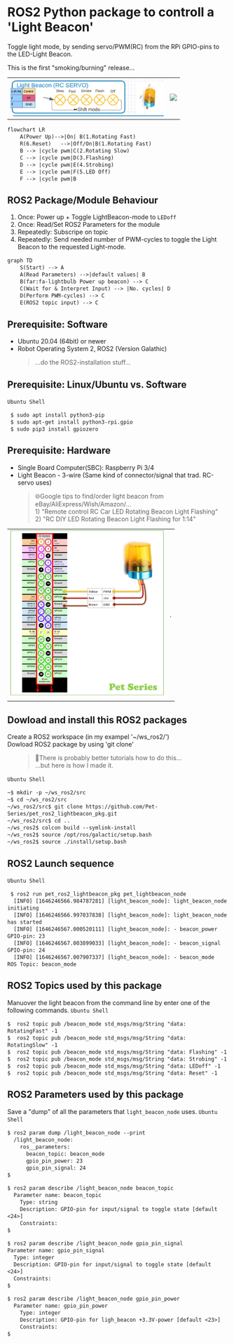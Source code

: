 # ROS2 Python package to controll a 'Light Beacon'
Toggle light mode, by sending servo/PWM(RC) from the RPi GPIO-pins to the LED-Light Beacon.

This is the first "smoking/burning" release...

<table>
   <tr>
      <td>
        <img src="doc/LightBeacon.png" width="350px">
      </td>
      <td>
        <img src="https://user-images.githubusercontent.com/49879749/156254687-591ab6c0-a413-49ae-9e35-8ce395d5ccf8.mp4" width="400px">
      </td>
   </tr>
</table>

```mermaid
flowchart LR
    A(Power Up)-->|On| B(1.Rotating Fast)
    R(6.Reset)   -->|Off/On|B(1.Rotating Fast)
    B --> |cycle pwm|C(2.Rotating Slow)
    C --> |cycle pwm|D(3.Flashing)
    D --> |cycle pwm|E(4.Strobing)
    E --> |cycle pwm|F(5.LED Off)
    F --> |cycle pwm|B
```

## ROS2 Package/Module Behaviour
1. Once: Power up + Toggle LightBeacon-mode to `LEDoff`
1. Once: Read/Set ROS2 Parameters for the module
1. Repeatedly: Subscripe on topic 
1. Repeatedly: Send needed number of PWM-cycles to toggle the Light Beacon to the requested Light-mode.
```mermaid
graph TD
    S(Start) --> A
    A(Read Parameters) -->|default values| B
    B(far:fa-lightbulb Power up beacon) --> C
    C(Wait for & Interpret Input) --> |No. cycles| D
    D(Perform PWM-cycles) --> C
    E(ROS2 topic input) --> C
```

## Prerequisite: Software
* Ubuntu 20.04 (64bit) or newer
* Robot Operating System 2, ROS2 (Version Galathic)
  <blockquote>...do the ROS2-installation stuff...</blockquote>

## Prerequisite: Linux/Ubuntu vs. Software
`Ubuntu Shell`
```
 $ sudo apt install python3-pip
 $ sudo apt-get install python3-rpi.gpio
 $ sudo pip3 install gpiozero
```

## Prerequisite: Hardware
* Single Board Computer(SBC): Raspberry Pi 3/4
* Light Beacon - 3-wire (Same kind of connector/signal that trad. RC-servo uses)
<ul><blockquote>🌐Google tips to find/order light beacon from eBay/AliExpress/Wish/Amazon/...  <br>
1) "Remote control RC Car LED Rotating Beacon Light Flashing"<br>
2) "RC DIY LED Rotating Beacon Light Flashing for 1:14"
</blockquote></ul>
<table>
   <tr>
      <td>
        <img src="doc/GPIO-LightBeacon.png" width="350px">
      </td>
      <td>
        .
      </td>
   </tr>
</table>

## Dowload and install this ROS2 packages
Create a ROS2 workspace (in my exampel '~/ws_ros2/') \
Dowload ROS2 package by using 'git clone'
<ul><blockquote>🤔There is probably better tutorials how to do this...<br>
                ...but here is how I made it.
</blockquote></ul>

`Ubuntu Shell`
```
~$ mkdir -p ~/ws_ros2/src
~$ cd ~/ws_ros2/src
~/ws_ros2/src$ git clone https://github.com/Pet-Series/pet_ros2_lightbeacon_pkg.git
~/ws_ros2/src$ cd ..
~/ws_ros2$ colcon build --symlink-install
~/ws_ros2$ source /opt/ros/galactic/setup.bash
~/ws_ros2$ source ./install/setup.bash
```

## ROS2 Launch sequence
`Ubuntu Shell`
```
 $ ros2 run pet_ros2_lightbeacon_pkg pet_lightbeacon_node
  [INFO] [1646246566.984787281] [light_beacon_node]: light_beacon_node initiating
  [INFO] [1646246566.997037838] [light_beacon_node]: light_beacon_node has started
  [INFO] [1646246567.000520111] [light_beacon_node]: - beacon_power  GPIO-pin: 23
  [INFO] [1646246567.003899033] [light_beacon_node]: - beacon_signal GPIO-pin: 24
  [INFO] [1646246567.007907337] [light_beacon_node]: - beacon_mode  ROS Topic: beacon_mode
```

## ROS2 Topics used by this package
Manuover the light beacon from the command line by enter one of the following commands.
`Ubuntu Shell`
```
$  ros2 topic pub /beacon_mode std_msgs/msg/String "data: RotatingFast" -1
$  ros2 topic pub /beacon_mode std_msgs/msg/String "data: RotatingSlow" -1
$  ros2 topic pub /beacon_mode std_msgs/msg/String "data: Flashing" -1
$  ros2 topic pub /beacon_mode std_msgs/msg/String "data: Strobing" -1
$  ros2 topic pub /beacon_mode std_msgs/msg/String "data: LEDoff" -1
$  ros2 topic pub /beacon_mode std_msgs/msg/String "data: Reset" -1
```

## ROS2 Parameters used by this package
Save a "dump" of all the parameters that <code>light_beacon_node</code> uses.
`Ubuntu Shell`
```
$ ros2 param dump /light_beacon_node --print
  /light_beacon_node:
    ros__parameters:
      beacon_topic: beacon_mode
      gpio_pin_power: 23
      gpio_pin_signal: 24
$ 
```
```
$ ros2 param describe /light_beacon_node beacon_topic 
  Parameter name: beacon_topic
    Type: string
    Description: GPIO-pin for input/signal to toggle state [default <24>]
    Constraints:
$ 
```
```
$ ros2 param describe /light_beacon_node gpio_pin_signal 
Parameter name: gpio_pin_signal
  Type: integer
  Description: GPIO-pin for input/signal to toggle state [default <24>]
  Constraints:
$ 
```
```
$ ros2 param describe /light_beacon_node gpio_pin_power 
  Parameter name: gpio_pin_power
    Type: integer
    Description: GPIO-pin for ligh_beacon +3.3V-power [default <23>]
    Constraints:
$ 
```
